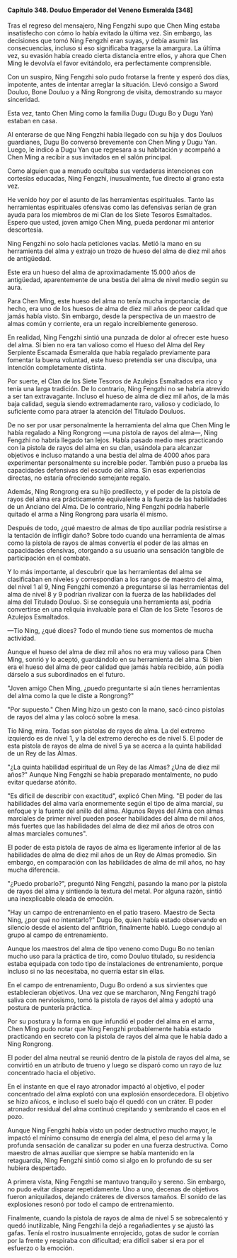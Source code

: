 
#### Capítulo 348. Douluo Emperador del Veneno Esmeralda [348]


Tras el regreso del mensajero, Ning Fengzhi supo que Chen Ming estaba insatisfecho con cómo lo había evitado la última vez. Sin embargo, las decisiones que tomó Ning Fengzhi eran suyas, y debía asumir las consecuencias, incluso si eso significaba tragarse la amargura. La última vez, su evasión había creado cierta distancia entre ellos, y ahora que Chen Ming le devolvía el favor evitándolo, era perfectamente comprensible.

Con un suspiro, Ning Fengzhi solo pudo frotarse la frente y esperó dos días, impotente, antes de intentar arreglar la situación. Llevó consigo a Sword Douluo, Bone Douluo y a Ning Rongrong de visita, demostrando su mayor sinceridad.

Esta vez, tanto Chen Ming como la familia Dugu (Dugu Bo y Dugu Yan) estaban en casa.

Al enterarse de que Ning Fengzhi había llegado con su hija y dos Douluos guardianes, Dugu Bo conversó brevemente con Chen Ming y Dugu Yan. Luego, le indicó a Dugu Yan que regresara a su habitación y acompañó a Chen Ming a recibir a sus invitados en el salón principal.

Como alguien que a menudo ocultaba sus verdaderas intenciones con cortesías educadas, Ning Fengzhi, inusualmente, fue directo al grano esta vez.

He venido hoy por el asunto de las herramientas espirituales. Tanto las herramientas espirituales ofensivas como las defensivas serían de gran ayuda para los miembros de mi Clan de los Siete Tesoros Esmaltados. Espero que usted, joven amigo Chen Ming, pueda perdonar mi anterior descortesía.

Ning Fengzhi no solo hacía peticiones vacías. Metió la mano en su herramienta del alma y extrajo un trozo de hueso del alma de diez mil años de antigüedad.

Este era un hueso del alma de aproximadamente 15.000 años de antigüedad, aparentemente de una bestia del alma de nivel medio según su aura.

Para Chen Ming, este hueso del alma no tenía mucha importancia; de hecho, era uno de los huesos de alma de diez mil años de peor calidad que jamás había visto. Sin embargo, desde la perspectiva de un maestro de almas común y corriente, era un regalo increíblemente generoso.

En realidad, Ning Fengzhi sintió una punzada de dolor al ofrecer este hueso del alma. Si bien no era tan valioso como el Hueso del Alma del Rey Serpiente Escamada Esmeralda que había regalado previamente para fomentar la buena voluntad, este hueso pretendía ser una disculpa, una intención completamente distinta.

Por suerte, el Clan de los Siete Tesoros de Azulejos Esmaltados era rico y tenía una larga tradición. De lo contrario, Ning Fengzhi no se habría atrevido a ser tan extravagante. Incluso el hueso de alma de diez mil años, de la más baja calidad, seguía siendo extremadamente raro, valioso y codiciado, lo suficiente como para atraer la atención del Titulado Douluos.

De no ser por usar personalmente la herramienta del alma que Chen Ming le había regalado a Ning Rongrong —una pistola de rayos del alma—, Ning Fengzhi no habría llegado tan lejos. Había pasado medio mes practicando con la pistola de rayos del alma en su clan, usándola para alcanzar objetivos e incluso matando a una bestia del alma de 4000 años para experimentar personalmente su increíble poder. También puso a prueba las capacidades defensivas del escudo del alma. Sin esas experiencias directas, no estaría ofreciendo semejante regalo.

Además, Ning Rongrong era su hijo predilecto, y el poder de la pistola de rayos del alma era prácticamente equivalente a la fuerza de las habilidades de un Anciano del Alma. De lo contrario, Ning Fengzhi podría haberle quitado el arma a Ning Rongrong para usarla él mismo.

Después de todo, ¿qué maestro de almas de tipo auxiliar podría resistirse a la tentación de infligir daño? Sobre todo cuando una herramienta de almas como la pistola de rayos de almas convertía el poder de las almas en capacidades ofensivas, otorgando a su usuario una sensación tangible de participación en el combate.

Y lo más importante, al descubrir que las herramientas del alma se clasificaban en niveles y correspondían a los rangos de maestro del alma, del nivel 1 al 9, Ning Fengzhi comenzó a preguntarse si las herramientas del alma de nivel 8 y 9 podrían rivalizar con la fuerza de las habilidades del alma del Titulado Douluo. Si se conseguía una herramienta así, podría convertirse en una reliquia invaluable para el Clan de los Siete Tesoros de Azulejos Esmaltados.

—Tío Ning, ¿qué dices? Todo el mundo tiene sus momentos de mucha actividad.

Aunque el hueso del alma de diez mil años no era muy valioso para Chen Ming, sonrió y lo aceptó, guardándolo en su herramienta del alma. Si bien era el hueso del alma de peor calidad que jamás había recibido, aún podía dárselo a sus subordinados en el futuro.

"Joven amigo Chen Ming, ¿puedo preguntarte si aún tienes herramientas del alma como la que le diste a Rongrong?"

"Por supuesto." Chen Ming hizo un gesto con la mano, sacó cinco pistolas de rayos del alma y las colocó sobre la mesa.

Tío Ning, mira. Todas son pistolas de rayos de alma. La del extremo izquierdo es de nivel 1, y la del extremo derecho es de nivel 5. El poder de esta pistola de rayos de alma de nivel 5 ya se acerca a la quinta habilidad de un Rey de las Almas.

"¿La quinta habilidad espiritual de un Rey de las Almas? ¿Una de diez mil años?" Aunque Ning Fengzhi se había preparado mentalmente, no pudo evitar quedarse atónito.

"Es difícil de describir con exactitud", explicó Chen Ming. "El poder de las habilidades del alma varía enormemente según el tipo de alma marcial, su enfoque y la fuente del anillo del alma. Algunos Reyes del Alma con almas marciales de primer nivel pueden poseer habilidades del alma de mil años, más fuertes que las habilidades del alma de diez mil años de otros con almas marciales comunes".

El poder de esta pistola de rayos de alma es ligeramente inferior al de las habilidades de alma de diez mil años de un Rey de Almas promedio. Sin embargo, en comparación con las habilidades de alma de mil años, no hay mucha diferencia.

"¿Puedo probarlo?", preguntó Ning Fengzhi, pasando la mano por la pistola de rayos del alma y sintiendo la textura del metal. Por alguna razón, sintió una inexplicable oleada de emoción.

"Hay un campo de entrenamiento en el patio trasero. Maestro de Secta Ning, ¿por qué no intentarlo?" Dugu Bo, quien había estado observando en silencio desde el asiento del anfitrión, finalmente habló. Luego condujo al grupo al campo de entrenamiento.

Aunque los maestros del alma de tipo veneno como Dugu Bo no tenían mucho uso para la práctica de tiro, como Douluo titulado, su residencia estaba equipada con todo tipo de instalaciones de entrenamiento, porque incluso si no las necesitaba, no querría estar sin ellas.

En el campo de entrenamiento, Dugu Bo ordenó a sus sirvientes que establecieran objetivos. Una vez que se marcharon, Ning Fengzhi tragó saliva con nerviosismo, tomó la pistola de rayos del alma y adoptó una postura de puntería práctica.

Por su postura y la forma en que infundió el poder del alma en el arma, Chen Ming pudo notar que Ning Fengzhi probablemente había estado practicando en secreto con la pistola de rayos del alma que le había dado a Ning Rongrong.

El poder del alma neutral se reunió dentro de la pistola de rayos del alma, se convirtió en un atributo de trueno y luego se disparó como un rayo de luz concentrado hacia el objetivo.

En el instante en que el rayo atronador impactó al objetivo, el poder concentrado del alma explotó con una explosión ensordecedora. El objetivo se hizo añicos, e incluso el suelo bajo él quedó con un cráter. El poder atronador residual del alma continuó crepitando y sembrando el caos en el pozo.

Aunque Ning Fengzhi había visto un poder destructivo mucho mayor, le impactó el mínimo consumo de energía del alma, el peso del arma y la profunda sensación de canalizar su poder en una fuerza destructiva. Como maestro de almas auxiliar que siempre se había mantenido en la retaguardia, Ning Fengzhi sintió como si algo en lo profundo de su ser hubiera despertado.

A primera vista, Ning Fengzhi se mantuvo tranquilo y sereno. Sin embargo, no pudo evitar disparar repetidamente. Uno a uno, decenas de objetivos fueron aniquilados, dejando cráteres de diversos tamaños. El sonido de las explosiones resonó por todo el campo de entrenamiento.

Finalmente, cuando la pistola de rayos de alma de nivel 5 se sobrecalentó y quedó inutilizable, Ning Fengzhi la dejó a regañadientes y se ajustó las gafas. Tenía el rostro inusualmente enrojecido, gotas de sudor le corrían por la frente y respiraba con dificultad; era difícil saber si era por el esfuerzo o la emoción.